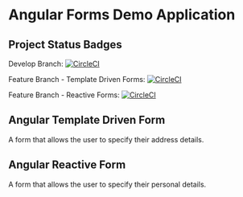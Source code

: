 # Angular Forms Demo Application

## Project Status Badges
Develop Branch: [![CircleCI](https://circleci.com/gh/Keanu-Ellwood-DVT/angular-forms-demo/tree/develop.svg?style=svg&circle-token=12dfe3208a3a2a0bb6dd920af0a38436e945ba2d)](https://circleci.com/gh/Keanu-Ellwood-DVT/angular-forms-demo/tree/develop)

Feature Branch - Template Driven Forms: [![CircleCI](https://circleci.com/gh/Keanu-Ellwood-DVT/angular-forms-demo/tree/feature%2Ftemplate-driven-form.svg?style=svg&circle-token=12dfe3208a3a2a0bb6dd920af0a38436e945ba2d)](https://circleci.com/gh/Keanu-Ellwood-DVT/angular-forms-demo/tree/feature%2Ftemplate-driven-form)

Feature Branch - Reactive Forms: [![CircleCI](https://circleci.com/gh/Keanu-Ellwood-DVT/angular-forms-demo/tree/feature%2Freactive-form.svg?style=svg&circle-token=12dfe3208a3a2a0bb6dd920af0a38436e945ba2d)](https://circleci.com/gh/Keanu-Ellwood-DVT/angular-forms-demo/tree/feature%2Freactive-form)

## Angular Template Driven Form

A form that allows the user to specify their address details.

## Angular Reactive Form

A form that allows the user to specify their personal details.
